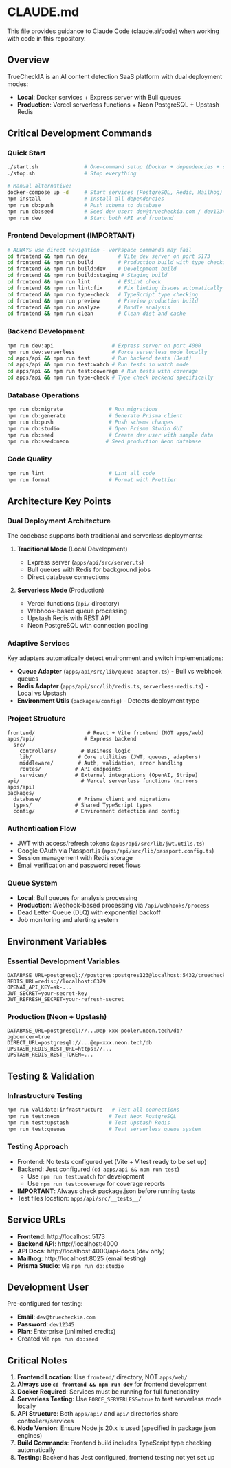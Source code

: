 # CLAUDE.md

This file provides guidance to Claude Code (claude.ai/code) when working with code in this repository.

## Overview

TrueCheckIA is an AI content detection SaaS platform with dual deployment modes:
- **Local**: Docker services + Express server with Bull queues
- **Production**: Vercel serverless functions + Neon PostgreSQL + Upstash Redis

## Critical Development Commands

### Quick Start
```bash
./start.sh               # One-command setup (Docker + dependencies + server)
./stop.sh                # Stop everything

# Manual alternative:
docker-compose up -d     # Start services (PostgreSQL, Redis, Mailhog)
npm install              # Install all dependencies
npm run db:push          # Push schema to database
npm run db:seed          # Seed dev user: dev@truecheckia.com / dev12345
npm run dev              # Start both API and frontend
```

### Frontend Development (IMPORTANT)
```bash
# ALWAYS use direct navigation - workspace commands may fail
cd frontend && npm run dev          # Vite dev server on port 5173
cd frontend && npm run build        # Production build with type checking
cd frontend && npm run build:dev    # Development build
cd frontend && npm run build:staging # Staging build
cd frontend && npm run lint         # ESLint check
cd frontend && npm run lint:fix     # Fix linting issues automatically
cd frontend && npm run type-check   # TypeScript type checking
cd frontend && npm run preview      # Preview production build
cd frontend && npm run analyze      # Bundle analysis
cd frontend && npm run clean        # Clean dist and cache
```

### Backend Development
```bash
npm run dev:api                   # Express server on port 4000
npm run dev:serverless            # Force serverless mode locally
cd apps/api && npm run test       # Run backend tests (Jest)
cd apps/api && npm run test:watch # Run tests in watch mode
cd apps/api && npm run test:coverage # Run tests with coverage
cd apps/api && npm run type-check # Type check backend specifically
```

### Database Operations
```bash
npm run db:migrate               # Run migrations
npm run db:generate              # Generate Prisma client
npm run db:push                  # Push schema changes
npm run db:studio                # Open Prisma Studio GUI
npm run db:seed                  # Create dev user with sample data
npm run db:seed:neon            # Seed production Neon database
```

### Code Quality
```bash
npm run lint                     # Lint all code
npm run format                   # Format with Prettier
```

## Architecture Key Points

### Dual Deployment Architecture
The codebase supports both traditional and serverless deployments:

1. **Traditional Mode** (Local Development)
   - Express server (`apps/api/src/server.ts`)
   - Bull queues with Redis for background jobs
   - Direct database connections

2. **Serverless Mode** (Production)
   - Vercel functions (`api/` directory)
   - Webhook-based queue processing
   - Upstash Redis with REST API
   - Neon PostgreSQL with connection pooling

### Adaptive Services
Key adapters automatically detect environment and switch implementations:
- **Queue Adapter** (`apps/api/src/lib/queue-adapter.ts`) - Bull vs webhook queues
- **Redis Adapter** (`apps/api/src/lib/redis.ts`, `serverless-redis.ts`) - Local vs Upstash
- **Environment Utils** (`packages/config`) - Detects deployment type

### Project Structure
```
frontend/                 # React + Vite frontend (NOT apps/web)
apps/api/                # Express backend
  src/
    controllers/        # Business logic
    lib/               # Core utilities (JWT, queues, adapters)
    middleware/        # Auth, validation, error handling
    routes/           # API endpoints
    services/         # External integrations (OpenAI, Stripe)
api/                    # Vercel serverless functions (mirrors apps/api)
packages/
  database/            # Prisma client and migrations
  types/              # Shared TypeScript types
  config/             # Environment detection and config
```

### Authentication Flow
- JWT with access/refresh tokens (`apps/api/src/lib/jwt.utils.ts`)
- Google OAuth via Passport.js (`apps/api/src/lib/passport.config.ts`)
- Session management with Redis storage
- Email verification and password reset flows

### Queue System
- **Local**: Bull queues for analysis processing
- **Production**: Webhook-based processing via `/api/webhooks/process`
- Dead Letter Queue (DLQ) with exponential backoff
- Job monitoring and alerting system

## Environment Variables

### Essential Development Variables
```env
DATABASE_URL=postgresql://postgres:postgres123@localhost:5432/truecheckia
REDIS_URL=redis://localhost:6379
OPENAI_API_KEY=sk-...
JWT_SECRET=your-secret-key
JWT_REFRESH_SECRET=your-refresh-secret
```

### Production (Neon + Upstash)
```env
DATABASE_URL=postgresql://...@ep-xxx-pooler.neon.tech/db?pgbouncer=true
DIRECT_URL=postgresql://...@ep-xxx.neon.tech/db
UPSTASH_REDIS_REST_URL=https://...
UPSTASH_REDIS_REST_TOKEN=...
```

## Testing & Validation

### Infrastructure Testing
```bash
npm run validate:infrastructure   # Test all connections
npm run test:neon                # Test Neon PostgreSQL
npm run test:upstash             # Test Upstash Redis
npm run test:queues              # Test serverless queue system
```

### Testing Approach
- Frontend: No tests configured yet (Vite + Vitest ready to be set up)
- Backend: Jest configured (`cd apps/api && npm run test`)
  - Use `npm run test:watch` for development
  - Use `npm run test:coverage` for coverage reports
- **IMPORTANT**: Always check package.json before running tests
- Test files location: `apps/api/src/__tests__/`

## Service URLs

- **Frontend**: http://localhost:5173
- **Backend API**: http://localhost:4000
- **API Docs**: http://localhost:4000/api-docs (dev only)
- **Mailhog**: http://localhost:8025 (email testing)
- **Prisma Studio**: via `npm run db:studio`

## Development User

Pre-configured for testing:
- **Email**: `dev@truecheckia.com`
- **Password**: `dev12345`
- **Plan**: Enterprise (unlimited credits)
- Created via `npm run db:seed`

## Critical Notes

1. **Frontend Location**: Use `frontend/` directory, NOT `apps/web/`
2. **Always use `cd frontend && npm run dev`** for frontend development
3. **Docker Required**: Services must be running for full functionality
4. **Serverless Testing**: Use `FORCE_SERVERLESS=true` to test serverless mode locally
5. **API Structure**: Both `apps/api/` and `api/` directories share controllers/services
6. **Node Version**: Ensure Node.js 20.x is used (specified in package.json engines)
7. **Build Commands**: Frontend build includes TypeScript type checking automatically
8. **Testing**: Backend has Jest configured, frontend testing not yet set up